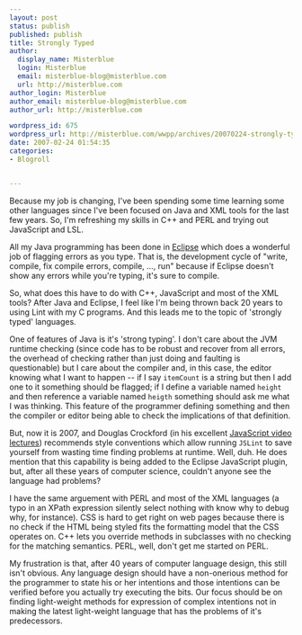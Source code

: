 ```yaml
---
layout: post
status: publish
published: publish
title: Strongly Typed
author:
  display_name: Misterblue
  login: Misterblue
  email: misterblue-blog@misterblue.com
  url: http://misterblue.com
author_login: Misterblue
author_email: misterblue-blog@misterblue.com
author_url: http://misterblue.com

wordpress_id: 675
wordpress_url: http://misterblue.com/wwpp/archives/20070224-strongly-typed
date: 2007-02-24 01:54:35
categories:
- Blogroll


---
```

Because my job is changing, I've been spending some time learning some other languages since I've been focused on Java and XML tools for the last few years. So, I'm refreshing my skills in C++ and PERL and trying out JavaScript and LSL.

All my Java programming has been done in <a href="http://eclipse.org/">Eclipse</a> which does a wonderful job of flagging errors as you type. That is, the development cycle of "write, compile, fix compile errors, compile, ..., run" because if Eclipse doesn't show any errors while you're typing, it's sure to compile.

So, what does this have to do with C++, JavaScript and most of the XML tools? After Java and Eclipse, I feel like I'm being thrown back 20 years to using Lint with my C programs. And this leads me to the topic of 'strongly typed' languages.
<!--more-->
One of features of Java is it's 'strong typing'. I don't care about the JVM runtime checking (since code has to be robust and recover from all errors, the overhead of checking rather than just doing and faulting is questionable) but I care about the compiler and, in this case, the editor knowing what I want to happen -- if I say <code>itemCount</code> is a string but then I add one to it something should be flagged; if I define a variable named <code>height</code> and then reference a variable named <code>heigth</code> something should ask me what I was thinking. This feature of the programmer defining something and then the compiler or editor being able to check the implications of that definition.

But, now it is 2007, and Douglas Crockford (in his excellent <a href="http://yuiblog.com/blog/2007/01/24/video-crockford-tjpl/">JavaScript video lectures</a>) recommends style conventions which allow running <code>JSLint</code> to save yourself from wasting time finding problems at runtime. Well, duh. He does mention that this capability is being added to the Eclipse JavaScript plugin, but, after all these years of computer science, couldn't anyone see the language had problems?

I have the same arguement with PERL and most of the XML languages (a typo in an XPath expression silently select nothing with know why to debug why, for instance). CSS is hard to get right on web pages because there is no check if the HTML being styled fits the formatting model that the CSS operates on. C++ lets you override methods in subclasses with no checking for the matching semantics. PERL, well, don't get me started on PERL.

My frustration is that, after 40 years of computer language design, this still isn't obvious. Any language design should have a non-onerious method for the programmer to state his or her intentions and those intentions can be verified before you actually try executing the bits. Our focus should be on finding light-weight methods for expression of complex intentions not in making the latest light-weight language that has the problems of it's predecessors.
